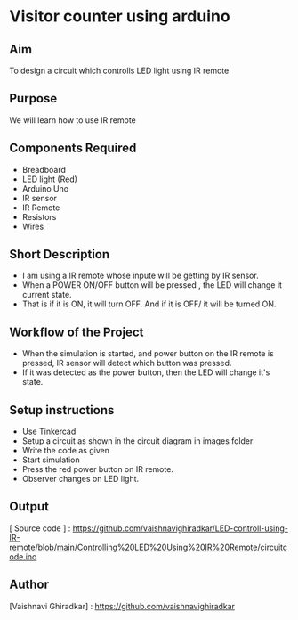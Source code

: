 # Visitor counter using arduino

## Aim

To design a circuit which controlls LED light using IR remote

## Purpose

We will learn how to use IR remote


## Components Required
- Breadboard
- LED light (Red)
- Arduino Uno
- IR sensor
- IR Remote
- Resistors
- Wires

## Short Description 

- I am using a IR remote whose inpute will be getting by IR sensor. 
- When a POWER ON/OFF button will be pressed , the LED will change it current state.
- That is if it is ON, it will turn OFF. And if it is OFF/ it will be turned ON.

## Workflow of the Project

- When the simulation is started, and power button on the IR remote is pressed, IR sensor will detect which button was pressed.
- If it was detected as the power button, then the LED will change it's state.
## Setup instructions

- Use Tinkercad
- Setup a circuit as shown in the circuit diagram in images folder
- Write the code as given
- Start simulation
- Press the red power button on IR remote.
- Observer changes on LED light. 

## Output

[circuit diagram]:    https://github.com/vaishnavighiradkar/LED-controll-using-IR-remote/blob/main/Controlling%20LED%20Using%20IR%20Remote/Images/Circuit%20Diagram.png


[Simulation Video]: https://github.com/vaishnavighiradkar/LED-controll-using-IR-remote/blob/main/Controlling%20LED%20Using%20IR%20Remote/Images/Simulation%20Video.mp4

[ Source code ] : https://github.com/vaishnavighiradkar/LED-controll-using-IR-remote/blob/main/Controlling%20LED%20Using%20IR%20Remote/circuitcode.ino


## Author

[Vaishnavi Ghiradkar] : https://github.com/vaishnavighiradkar



